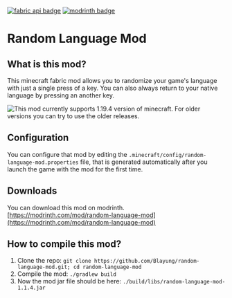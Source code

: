 [![fabric api badge](https://cdn.jsdelivr.net/npm/@intergrav/devins-badges@3/assets/cozy/requires/fabric-api_vector.svg)](https://modrinth.com/mod/fabric-api) [![modrinth badge](https://cdn.jsdelivr.net/npm/@intergrav/devins-badges@3/assets/cozy/available/modrinth_vector.svg)](https://modrinth.com/mod/random-language-mod)
# Random Language Mod

## What is this mod?
This minecraft fabric mod allows you to randomize your game's language with just a single press of a key. You can also always return to your native language by pressing an another key.  
  
![**This mod currently supports 1.19.4 version of minecraft. For older versions you can try to use the older releases.**](https://img.shields.io/static/v1?label=SUPPORTED%20MINECRAFT%20VERSIONS%20BY%20THE%20LATEST%20VERSION%20OF%20THE%20MOD&message=1.19.4&color=yellowgreen&style=for-the-badge)

## Configuration
You can configure that mod by editing the `.minecraft/config/random-language-mod.properties` file, that is generated automatically after you launch the game with the mod for the first time.

## Downloads
You can download this mod on modrinth. [https://modrinth.com/mod/random-language-mod](https://modrinth.com/mod/random-language-mod)

## How to compile this mod?
1. Clone the repo: `git clone https://github.com/Blayung/random-language-mod.git; cd random-language-mod`
2. Compile the mod: `./gradlew build`
3. Now the mod jar file should be here: `./build/libs/random-language-mod-1.1.4.jar`
